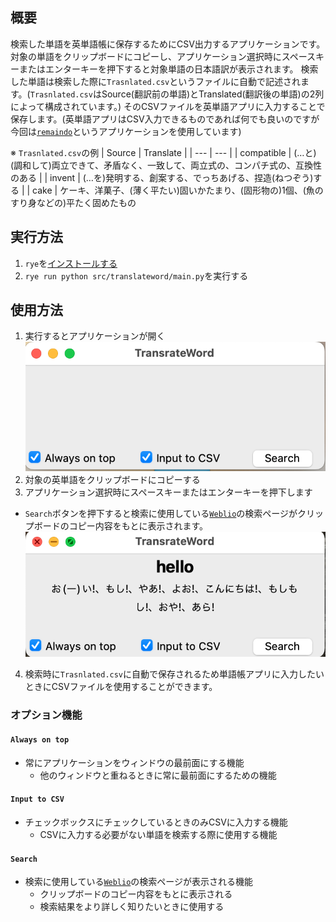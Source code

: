 ## 概要
 検索した単語を英単語帳に保存するためにCSV出力するアプリケーションです。
 対象の単語をクリップボードにコピーし、アプリケーション選択時にスペースキーまたはエンターキーを押下すると対象単語の日本語訳が表示されます。
 検索した単語は検索した際に`Trasnlated.csv`というファイルに自動で記述されます。(`Trasnlated.csv`はSource(翻訳前の単語)とTranslated(翻訳後の単語)の2列によって構成されています。)
 そのCSVファイルを英単語アプリに入力することで保存します。(英単語アプリはCSV入力できるものであれば何でも良いのですが今回は[`remaindo`](https://www.google.com/url?sa=t&source=web&rct=j&opi=89978449&url=https://apps.apple.com/jp/app/%25E5%25BF%2598%25E5%258D%25B4%25E6%259B%25B2%25E7%25B7%259A%25E3%2581%25A7%25E6%259A%2597%25E8%25A8%2598%25E3%2582%25A2%25E3%2583%2597%25E3%2583%25AA-remindo/id1058865810&ved=2ahUKEwjLrO_5ppCIAxWjbvUHHQkGJo4QFnoECAkQAQ&usg=AOvVaw1AMD9lZ3OE_Q0sWM7SHaNf)というアプリケーションを使用しています)

※ `Trasnlated.csv`の例
| Source | Translate |
| --- | --- |
| compatible | (…と)(調和して)両立できて、矛盾なく、一致して、両立式の、コンパチ式の、互換性のある |
| invent | (…を)発明する、創案する、でっちあげる、捏造(ねつぞう)する |
| cake | ケーキ、洋菓子、(薄く平たい)固いかたまり、(固形物の)1個、(魚のすり身などの)平たく固めたもの

## 実行方法
1. `rye`を[インストールする](https://rye.astral.sh)
2. `rye run python src/translateword/main.py`を実行する

## 使用方法
1. 実行するとアプリケーションが開く
![openApplication](static/openApplication.png)
2. 対象の英単語をクリップボードにコピーする
3. アプリケーション選択時にスペースキーまたはエンターキーを押下します
- `Search`ボタンを押下すると検索に使用している[`Weblio`](https://ejje.weblio.jp)の検索ページがクリップボードのコピー内容をもとに表示されます。
![searchedWord](static/searchedWord.png)
4. 検索時に`Trasnlated.csv`に自動で保存されるため単語帳アプリに入力したいときにCSVファイルを使用することができます。
### オプション機能
#### `Always on top`
- 常にアプリケーションをウィンドウの最前面にする機能
    - 他のウィンドウと重ねるときに常に最前面にするための機能
#### `Input to CSV`
- チェックボックスにチェックしているときのみCSVに入力する機能
    - CSVに入力する必要がない単語を検索する際に使用する機能
#### `Search`
- 検索に使用している[`Weblio`](https://ejje.weblio.jp)の検索ページが表示される機能
    - クリップボードのコピー内容をもとに表示される
    - 検索結果をより詳しく知りたいときに使用する



